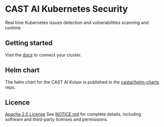 # CAST AI Kubernetes Security

Real time Kubernetes issues detection and vulnerabilities scanning and runtime.

## Getting started

Visit the [docs](https://docs.cast.ai/docs/getting-started) to connect your cluster.

## Helm chart

The helm chart for the CAST AI Kvisor is published in the [castai/helm-charts](https://github.com/castai/helm-charts) repo.

## Licence

[Apache 2.0 License](LICENSE) See [NOTICE.md](NOTICE.md) for complete details, including software and third-party licenses and permissions.
